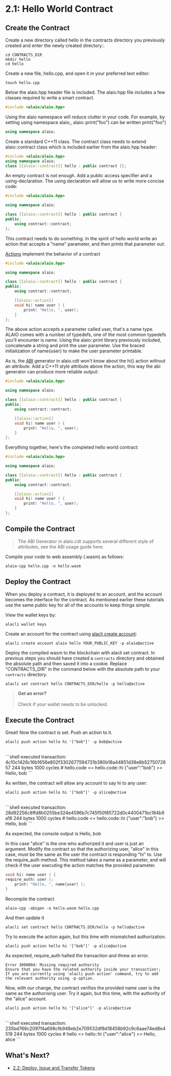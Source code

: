 # 2.1: Hello World Contract
## Create the Contract

Create a new directory called hello in the contracts directory you previously created and enter the newly created directory.:

```shell
cd CONTRACTS_DIR
mkdir hello
cd hello
```

Create a new file, hello.cpp, and open it in your preferred text editor:

```shell
touch hello.cpp
```

Below the alaio.hpp header file is included. The alaio.hpp file includes a few classes required to write a smart contract.

```cpp
#include <alaio/alaio.hpp>
```

Using the alaio namespace will reduce clutter in your code. For example, by setting using namespace alaio;, alaio::print("foo") can be written print("foo")

```cpp
using namespace alaio;
```

Create a standard C++11 class. The contract class needs to extend alaio::contract class which is included earlier from the alaio.hpp header:

```cpp
#include <alaio/alaio.hpp>
using namespace alaio;
class [[alaio::contract]] hello : public contract {};
```

An empty contract is not enough. Add a public access specifier and a using-declaration. The using declaration will allow us to write more concise code:

```cpp
#include <alaio/alaio.hpp>

using namespace alaio;

class [[alaio::contract]] hello : public contract {
public:
    using contract::contract;
};
```

This contract needs to do something. In the spirit of hello world write an action that accepts a "name" parameter, and then prints that parameter out:

[Actions]() implement the behavior of a contract

```cpp
#include <alaio/alaio.hpp>

using namespace alaio;

class [[alaio::contract]] hello : public contract {
public:
    using contract::contract;

    [[alaio::action]]
    void hi( name user ) {
        print( "Hello, ", user);
    }
};
```

The above action accepts a parameter called user, that's a name type. ALAIO comes with a number of typedefs, one of the most common typedefs you'll encounter is name. Using the alaio::print library previously included, concatenate a string and print the user parameter. Use the braced initialization of name{user} to make the user parameter printable.

As is, the [ABI]() generator in alaio.cdt won't know about the hi() action without an attribute. Add a C++11 style attribute above the action, this way the abi generator can produce more reliable output:

```cpp
#include <alaio/alaio.hpp>

using namespace alaio;

class [[alaio::contract]] hello : public contract {
public:
    using contract::contract;

    [[alaio::action]]
    void hi( name user ) {
        print( "Hello, ", user);
    }
};
```

Everything together, here's the completed hello world contract:

```cpp
#include <alaio/alaio.hpp>

using namespace alaio;

class [[alaio::contract]] hello : public contract {
public:
    using contract::contract;

    [[alaio::action]]
    void hi( name user ) {
        print( "Hello, ", user);
    }
};
```

## Compile the Contract

> The ABI Generator in alaio.cdt supports several different style of attributes, see the ABI usage guide here.

Compile your code to web assembly (.wasm) as follows:

```shell
alaio-cpp hello.cpp -o hello.wasm
```

## Deploy the Contract

When you deploy a contract, it is deployed to an account, and the account becomes the interface for the contract. As mentioned earlier these tutorials use the same public key for all of the accounts to keep things simple.

View the wallet keys by:

```shell
alacli wallet keys
```

Create an account for the contract using [alacli create account]():

```shell
alacli create account alaio hello YOUR_PUBLIC_KEY -p alaio@active
```

Deploy the compiled wasm to the blockchain with alacli set contract.
In previous steps you should have created a `contracts` directory and obtained the absolute path and then saved it into a cookie. Replace "CONTRACTS_DIR" in the command below with the absolute path to your `contracts` directory.

```shell
alacli set contract hello CONTRACTS_DIR/hello -p hello@active
```

> **Get an error?** <br> <br> Check if your wallet needs to be unlocked.

## Execute the Contract

Great! Now the contract is set. Push an action to it.

```shell
alacli push action hello hi '["bob"]' -p bob@active
```
<br>
```shell
executed transaction: 4c10c1426c16b1656e802f3302677594731b380b18a44851d38e8b5275072857  244 bytes  1000 cycles
#    hello.code <= hello.code::hi               {"user":"bob"}
>> Hello, bob
```

As written, the contract will allow any account to say hi to any user:

```shell
alacli push action hello hi '["bob"]' -p alice@active
```
<br>
```shell
executed transaction: 28d92256c8ffd8b0255be324e4596b7c745f50f85722d0c4400471bc184b9a16  244 bytes  1000 cycles
#    hello.code <= hello.code::hi               {"user":"bob"}
>> Hello, bob
```

As expected, the console output is Hello, bob

In this case "alice" is the one who authorized it and user is just an argument. Modify the contract so that the authorizing user, "alice" in this case, must be the same as the user the contract is responding "hi" to. Use the require_auth method. This method takes a name as a parameter, and will check if the user executing the action matches the provided parameter.

```cpp
void hi( name user ) {
require_auth( user );
    print( "Hello, ", name{user} );
}
```

Recompile the contract

```shell
alaio-cpp -abigen -o hello.wasm hello.cpp
```

And then update it

```shell
alacli set contract hello CONTRACTS_DIR/hello -p hello@active
```

Try to execute the action again, but this time with mismatched authorization.

```shell
alacli push action hello hi '["bob"]' -p alice@active
```

As expected, require_auth halted the transaction and threw an error.

```shell
Error 3090004: Missing required authority
Ensure that you have the related authority inside your transaction!;
If you are currently using 'alacli push action' command, try to add the relevant authority using -p option.
```

Now, with our change, the contract verifies the provided name user is the same as the authorising user. Try it again, but this time, with the authority of the "alice" account.

```shell
alacli push action hello hi '["alice"]' -p alice@active
```
<br>
```shell
executed transaction: 235bd766c2097f4a698cfb948eb2e709532df8d18458b92c9c6aae74ed8e4518  244 bytes  1000 cycles
#    hello <= hello::hi               {"user":"alice"}
>> Hello, alice
```

## What's Next?

* [2.2: Deploy, Issue and Transfer Tokens](https://developer.alacritys.net/docs/how_alaio_works/getting_started_with_alaio/2._smart_contract_development/2.2_deploy,_issue_and_transfer_tokens.md)
